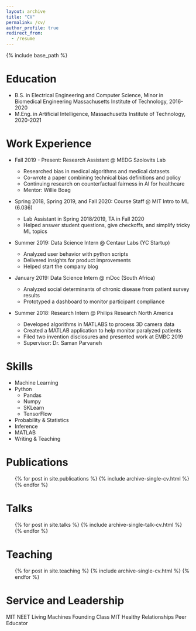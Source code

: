 ```yaml
---
layout: archive
title: "CV"
permalink: /cv/
author_profile: true
redirect_from:
  - /resume
---
```


{% include base_path %}

Education
======
* B.S. in Electrical Engineering and Computer Science, Minor in Biomedical Engineering Massachusetts Institute of Technology, 2016-2020 
* M.Eng. in Artificial Intelligence, Massachusetts Institute of Technology, 2020-2021

Work Experience
======
* Fall 2019 - Present: Research Assistant @ MEDG Szolovits Lab
  * Researched bias in medical algorithms and medical datasets
  * Co-wrote a paper combining technical bias definitions and policy
  * Continuing research on counterfactual fairness in AI for healthcare
  * Mentor: Willie Boag

* Spring 2018, Spring 2019, and Fall 2020: Course Staff @ MIT Intro to ML (6.036)
  * Lab Assistant in Spring 2018/2019, TA in Fall 2020
  * Helped answer student questions, give checkoffs, and simplify tricky ML topics

* Summer 2019: Data Science Intern @ Centaur Labs (YC Startup)
  * Analyzed user behavior with python scripts
  * Delivered insights for product improvements
  * Helped start the company blog

* January 2019: Data Science Intern @ mDoc (South Africa)
  * Analyzed social determinants of chronic disease from patient survey results
  * Prototyped a dashboard to monitor participant compliance

* Summer 2018: Research Intern @ Philips Research North America
  * Developed algorithms in MATLABS to process 3D camera data
  * Created a MATLAB application to help monitor paralyzed patients
  * Filed two invention disclosures and presented work at EMBC 2019
  * Supervisor: Dr. Saman Parvaneh
  
Skills
======
* Machine Learning
* Python
  * Pandas
  * Numpy
  * SKLearn
  * TensorFlow
* Probability & Statistics
* Inference
* MATLAB
* Writing & Teaching

Publications
======
  <ul>{% for post in site.publications %}
    {% include archive-single-cv.html %}
  {% endfor %}</ul>
  
Talks
======
  <ul>{% for post in site.talks %}
    {% include archive-single-talk-cv.html %}
  {% endfor %}</ul>
  
Teaching
======
  <ul>{% for post in site.teaching %}
    {% include archive-single-cv.html %}
  {% endfor %}</ul>
  
Service and Leadership
======
MIT NEET Living Machines Founding Class
MIT Healthy Relationships Peer Educator 
